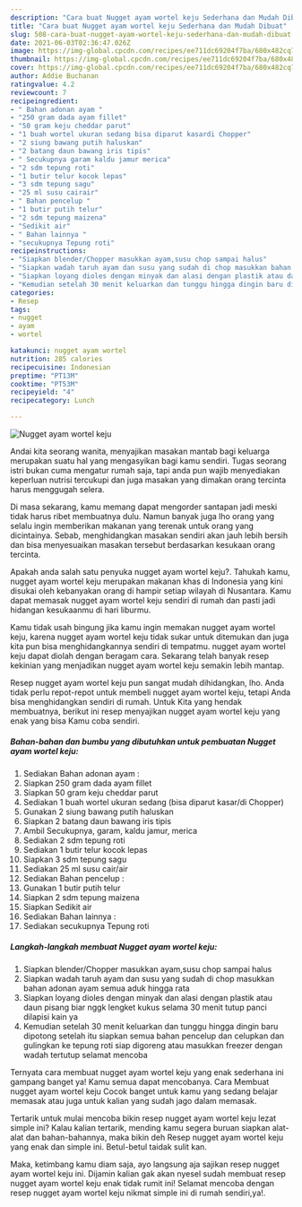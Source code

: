 ```yaml
---
description: "Cara buat Nugget ayam wortel keju Sederhana dan Mudah Dibuat"
title: "Cara buat Nugget ayam wortel keju Sederhana dan Mudah Dibuat"
slug: 508-cara-buat-nugget-ayam-wortel-keju-sederhana-dan-mudah-dibuat
date: 2021-06-03T02:36:47.026Z
image: https://img-global.cpcdn.com/recipes/ee711dc69204f7ba/680x482cq70/nugget-ayam-wortel-keju-foto-resep-utama.jpg
thumbnail: https://img-global.cpcdn.com/recipes/ee711dc69204f7ba/680x482cq70/nugget-ayam-wortel-keju-foto-resep-utama.jpg
cover: https://img-global.cpcdn.com/recipes/ee711dc69204f7ba/680x482cq70/nugget-ayam-wortel-keju-foto-resep-utama.jpg
author: Addie Buchanan
ratingvalue: 4.2
reviewcount: 7
recipeingredient:
- " Bahan adonan ayam "
- "250 gram dada ayam fillet"
- "50 gram keju cheddar parut"
- "1 buah wortel ukuran sedang bisa diparut kasardi Chopper"
- "2 siung bawang putih haluskan"
- "2 batang daun bawang iris tipis"
- " Secukupnya garam kaldu jamur merica"
- "2 sdm tepung roti"
- "1 butir telur kocok lepas"
- "3 sdm tepung sagu"
- "25 ml susu cairair"
- " Bahan pencelup "
- "1 butir putih telur"
- "2 sdm tepung maizena"
- "Sedikit air"
- " Bahan lainnya "
- "secukupnya Tepung roti"
recipeinstructions:
- "Siapkan blender/Chopper masukkan ayam,susu chop sampai halus"
- "Siapkan wadah taruh ayam dan susu yang sudah di chop masukkan bahan adonan ayam semua aduk hingga rata"
- "Siapkan loyang dioles dengan minyak dan alasi dengan plastik atau daun pisang biar nggk lengket kukus selama 30 menit tutup panci dilapisi kain ya"
- "Kemudian setelah 30 menit keluarkan dan tunggu hingga dingin baru dipotong setelah itu siapkan semua bahan pencelup dan celupkan dan gulingkan ke tepung roti siap digoreng atau masukkan freezer dengan wadah tertutup selamat mencoba"
categories:
- Resep
tags:
- nugget
- ayam
- wortel

katakunci: nugget ayam wortel 
nutrition: 285 calories
recipecuisine: Indonesian
preptime: "PT13M"
cooktime: "PT53M"
recipeyield: "4"
recipecategory: Lunch

---
```



![Nugget ayam wortel keju](https://img-global.cpcdn.com/recipes/ee711dc69204f7ba/680x482cq70/nugget-ayam-wortel-keju-foto-resep-utama.jpg)

Andai kita seorang wanita, menyajikan masakan mantab bagi keluarga merupakan suatu hal yang mengasyikan bagi kamu sendiri. Tugas seorang istri bukan cuma mengatur rumah saja, tapi anda pun wajib menyediakan keperluan nutrisi tercukupi dan juga masakan yang dimakan orang tercinta harus menggugah selera.

Di masa  sekarang, kamu memang dapat mengorder santapan jadi meski tidak harus ribet membuatnya dulu. Namun banyak juga lho orang yang selalu ingin memberikan makanan yang terenak untuk orang yang dicintainya. Sebab, menghidangkan masakan sendiri akan jauh lebih bersih dan bisa menyesuaikan masakan tersebut berdasarkan kesukaan orang tercinta. 



Apakah anda salah satu penyuka nugget ayam wortel keju?. Tahukah kamu, nugget ayam wortel keju merupakan makanan khas di Indonesia yang kini disukai oleh kebanyakan orang di hampir setiap wilayah di Nusantara. Kamu dapat memasak nugget ayam wortel keju sendiri di rumah dan pasti jadi hidangan kesukaanmu di hari liburmu.

Kamu tidak usah bingung jika kamu ingin memakan nugget ayam wortel keju, karena nugget ayam wortel keju tidak sukar untuk ditemukan dan juga kita pun bisa menghidangkannya sendiri di tempatmu. nugget ayam wortel keju dapat diolah dengan beragam cara. Sekarang telah banyak resep kekinian yang menjadikan nugget ayam wortel keju semakin lebih mantap.

Resep nugget ayam wortel keju pun sangat mudah dihidangkan, lho. Anda tidak perlu repot-repot untuk membeli nugget ayam wortel keju, tetapi Anda bisa menghidangkan sendiri di rumah. Untuk Kita yang hendak membuatnya, berikut ini resep menyajikan nugget ayam wortel keju yang enak yang bisa Kamu coba sendiri.

<!--inarticleads1-->

##### Bahan-bahan dan bumbu yang dibutuhkan untuk pembuatan Nugget ayam wortel keju:

1. Sediakan  Bahan adonan ayam :
1. Siapkan 250 gram dada ayam fillet
1. Siapkan 50 gram keju cheddar parut
1. Sediakan 1 buah wortel ukuran sedang (bisa diparut kasar/di Chopper)
1. Gunakan 2 siung bawang putih haluskan
1. Siapkan 2 batang daun bawang iris tipis
1. Ambil  Secukupnya, garam, kaldu jamur, merica
1. Sediakan 2 sdm tepung roti
1. Sediakan 1 butir telur kocok lepas
1. Siapkan 3 sdm tepung sagu
1. Sediakan 25 ml susu cair/air
1. Sediakan  Bahan pencelup :
1. Gunakan 1 butir putih telur
1. Siapkan 2 sdm tepung maizena
1. Siapkan Sedikit air
1. Sediakan  Bahan lainnya :
1. Sediakan secukupnya Tepung roti




<!--inarticleads2-->

##### Langkah-langkah membuat Nugget ayam wortel keju:

1. Siapkan blender/Chopper masukkan ayam,susu chop sampai halus
1. Siapkan wadah taruh ayam dan susu yang sudah di chop masukkan bahan adonan ayam semua aduk hingga rata
1. Siapkan loyang dioles dengan minyak dan alasi dengan plastik atau daun pisang biar nggk lengket kukus selama 30 menit tutup panci dilapisi kain ya
1. Kemudian setelah 30 menit keluarkan dan tunggu hingga dingin baru dipotong setelah itu siapkan semua bahan pencelup dan celupkan dan gulingkan ke tepung roti siap digoreng atau masukkan freezer dengan wadah tertutup selamat mencoba




Ternyata cara membuat nugget ayam wortel keju yang enak sederhana ini gampang banget ya! Kamu semua dapat mencobanya. Cara Membuat nugget ayam wortel keju Cocok banget untuk kamu yang sedang belajar memasak atau juga untuk kalian yang sudah jago dalam memasak.

Tertarik untuk mulai mencoba bikin resep nugget ayam wortel keju lezat simple ini? Kalau kalian tertarik, mending kamu segera buruan siapkan alat-alat dan bahan-bahannya, maka bikin deh Resep nugget ayam wortel keju yang enak dan simple ini. Betul-betul taidak sulit kan. 

Maka, ketimbang kamu diam saja, ayo langsung aja sajikan resep nugget ayam wortel keju ini. Dijamin kalian gak akan nyesel sudah membuat resep nugget ayam wortel keju enak tidak rumit ini! Selamat mencoba dengan resep nugget ayam wortel keju nikmat simple ini di rumah sendiri,ya!.

